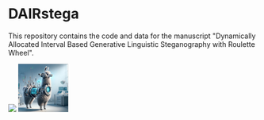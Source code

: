 # DAIRstega

This repository contains the code and data for the manuscript "Dynamically Allocated Interval Based Generative Linguistic Steganography with Roulette Wheel".

![](1.jpg=600x600)
<img src=https://github.com/WangYH-BUPT/DAIRstega/blob/master/1.jpg width=20% />
